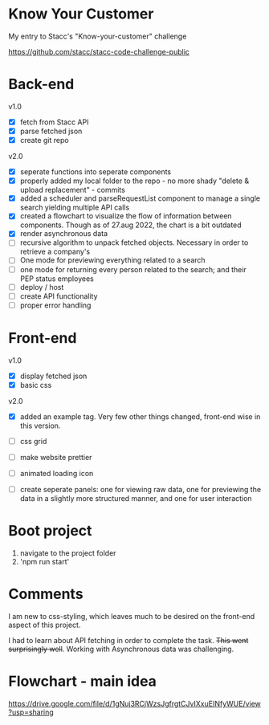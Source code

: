 # Know Your Customer
My entry to Stacc's "Know-your-customer" challenge

https://github.com/stacc/stacc-code-challenge-public


# Back-end
v1.0
- [X] fetch from Stacc API
- [X] parse fetched json
- [X] create git repo

v2.0
- [x] seperate functions into seperate components
- [x] properly added my local folder to the repo - no more shady "delete & upload replacement" - commits
- [x] added a scheduler and parseRequestList component to manage a single search yielding multiple API calls
- [x] created a flowchart to visualize the flow of information between components. Though as of 27.aug 2022, the chart is a bit outdated
- [x] render asynchronous data
- [ ] recursive algorithm to unpack fetched objects. Necessary in order to retrieve a company's 
- [ ] One mode for previewing everything related to a search
- [ ] one mode for returning every person related to the search; and their PEP status
employees
- [ ] deploy / host
- [ ] create API functionality
- [ ] proper error handling

# Front-end
v1.0
- [X] display fetched json
- [X] basic css

v2.0
- [x] added an example tag. Very few other things changed, front-end wise in this version.
- [ ] css grid
- [ ] make website prettier
- [ ] animated loading icon
- [ ] create seperate panels: one for viewing raw data, one for previewing the data in a slightly more structured manner, and one for user interaction


# Boot project
1) navigate to the project folder
2) 'npm run start'


# Comments
I am new to css-styling, which leaves much to be desired on the front-end aspect of this project.

I had to learn about API fetching in order to complete the task. ~~This went surprisingly well~~. Working with Asynchronous data was challenging. 

# Flowchart - main idea
https://drive.google.com/file/d/1gNuj3RCjWzsJgfrgtCJvIXxuEINfyWUE/view?usp=sharing


